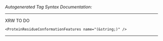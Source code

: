 _Autogenerated Tag Syntax Documentation:_

---
XRW TO DO

```
<ProteinResidueConformationFeatures name="(&string;)" />
```



---
